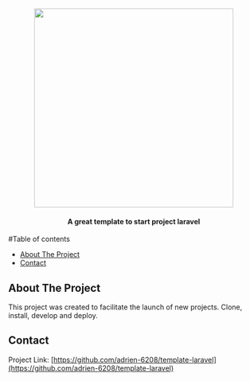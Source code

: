 <br />

<p align="center">
    <a href="https://laravel.com" target="_blank">
        <img src="https://raw.githubusercontent.com/laravel/art/master/logo-lockup/5%20SVG/2%20CMYK/1%20Full%20Color/laravel-logolockup-cmyk-red.svg" width="400">
    </a>
</p>

<h4 align="center">A great template to start project laravel</h3>

  #Table of contents
  
  * [About The Project](#about-the-project)
  * [Contact](#contact)


## About The Project

This project was created to facilitate the launch of new projects. Clone, install, develop and deploy.

## Contact

Project Link: [https://github.com/adrien-6208/template-laravel](https://github.com/adrien-6208/template-laravel)
